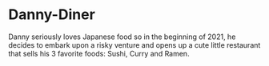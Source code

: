 # Danny-Diner
Danny seriously loves Japanese food so in the beginning of 2021, he decides to embark upon a risky venture and opens up a cute little restaurant that sells his 3 favorite foods: Sushi, Curry and Ramen.

